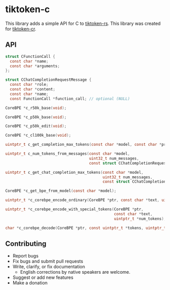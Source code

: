 # tiktoken-c

This library adds a simple API for C to [tiktoken-rs](https://github.com/zurawiki/tiktoken-rs).
This library was created for [tiktoken-cr](https://github.com/kojix2/tiktoken-cr).

## API
    
```c
struct CFunctionCall {
  const char *name;
  const char *arguments;
};

struct CChatCompletionRequestMessage {
  const char *role;
  const char *content;
  const char *name;
  const FunctionCall *function_call; // optional (NULL)

CoreBPE *c_r50k_base(void);

CoreBPE *c_p50k_base(void);

CoreBPE *c_p50k_edit(void);

CoreBPE *c_cl100k_base(void);

uintptr_t c_get_completion_max_tokens(const char *model, const char *prompt);

uintptr_t c_num_tokens_from_messages(const char *model,
                                     uint32_t num_messages,
                                     const struct CChatCompletionRequestMessage *messages);

uintptr_t c_get_chat_completion_max_tokens(const char *model,
                                           uint32_t num_messages,
                                           const struct CChatCompletionRequestMessage *messages);

CoreBPE *c_get_bpe_from_model(const char *model);

uintptr_t *c_corebpe_encode_ordinary(CoreBPE *ptr, const char *text, uintptr_t *num_tokens);

uintptr_t *c_corebpe_encode_with_special_tokens(CoreBPE *ptr,
                                                const char *text,
                                                uintptr_t *num_tokens);

char *c_corebpe_decode(CoreBPE *ptr, const uintptr_t *tokens, uintptr_t num_tokens);
```

## Contributing

- Report bugs
- Fix bugs and submit pull requests
- Write, clarify, or fix documentation
  - English corrections by native speakers are welcome.
- Suggest or add new features
- Make a donation

